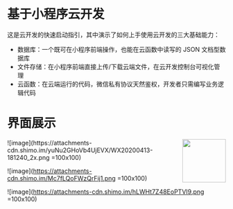 # 基于小程序云开发

这是云开发的快速启动指引，其中演示了如何上手使用云开发的三大基础能力：
- 数据库：一个既可在小程序前端操作，也能在云函数中读写的 JSON 文档型数据库
- 文件存储：在小程序前端直接上传/下载云端文件，在云开发控制台可视化管理
- 云函数：在云端运行的代码，微信私有协议天然鉴权，开发者只需编写业务逻辑代码

# 界面展示

<img src="https://attachments-cdn.shimo.im/yuNu2GHoVb4UjEVX/WX20200413-181240_2x.png" width = "100" height = "100" div align=right />
![image](https://attachments-cdn.shimo.im/yuNu2GHoVb4UjEVX/WX20200413-181240_2x.png =100x100)

![image](https://attachments-cdn.shimo.im/Mc7fLQoFWzQrFij1.png =100x100)

![image](https://attachments-cdn.shimo.im/hLWHt7Z48EoPTVI9.png =100x100)
